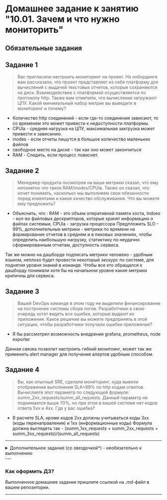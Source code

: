 # Домашнее задание к занятию "10.01. Зачем и что нужно мониторить"

## Обязательные задания

## Задание 1
>Вас пригласили настроить мониторинг на проект. На онбординге вам рассказали, что проект представляет из себя платформу для вычислений с выдачей текстовых отчетов, которые сохраняются на диск. Взаимодействие с платформой осуществляется по протоколу http. Также вам отметили, что вычисления загружают ЦПУ. Какой минимальный набор метрик вы выведите в мониторинг и почему?

- Количество http соединений - если где-то соединения зависают, то со временем это может привести к недоступности платформы.
- CPUla - средняя нагрузка на ЦПУ, максимальная закгрузка может привести к зависанию.
- inodes - если отчеты пишутся в большое количество маленьких файлов
- свободное место на диске - так как оно может закончиться
- RAM - Следить, если процесс повиснет.


## Задание 2
>Менеджер продукта посмотрев на ваши метрики сказал, что ему непонятно что такое RAM/inodes/CPUla. Также он сказал, что хочет понимать, насколько мы выполняем свои обязанности перед клиентами и какое качество обслуживания. Что вы можете ему предложить?

- Объяснить, что : RAM - это объем оперативной памяти хоста, indoes - кол-во файловых дескрипторов, которые хранят информацию о файлах системыи, CPUla - загрузка процессора
Предлложить SLO - 99%, дополнительные метрики - метрики по времени на формирование отчетов в среднем и в пиковых значениях, чтобы определить наибольшую нагрузку, статиктику по неудачно сформированным отчетам, доступность сервиса.

Так же можно на дашборде подписать метрики человеко - удобным языком, неплохо будет провести некоторый экскурс по системе, для поднятия уровня знаний в команде. Чтобы все кто обращался к дашборду понимали хотя бы на начальном уровне какие метрики критичны для сервиса.


## Задание 3
>Вашей DevOps команде в этом году не выделили финансирование на построение системы сбора логов. Разработчики в свою очередь хотят видеть все ошибки, которые выдают их приложения. Какое решение вы можете предпринять в этой ситуации, чтобы разработчики получали ошибки приложения?

- Я бы рассмотрел возможность внедрения grafana, prometheus, node exporter

Данная связка позволит настроить гибкий монитоинг, может так же применить alert manager для получения алертов удобным способом.

## Задание 4
>Вы, как опытный SRE, сделали мониторинг, куда вывели отображения выполнения SLA=99% по http кодам ответов. Вычисляете этот параметр по следующей формуле: summ_2xx_requests/summ_all_requests. Данный параметр не поднимается выше 70%, но при этом в вашей системе нет кодов ответа 5xx и 4xx. Где у вас ошибка?

- В расчете SLA, кроме кодов 2xx должны учитываться коды 3xx (коды перенаправления) и 1xx (информационные коды)
Формула должна выглядеть так - (summ_1xx_requests + summ_2xx_requests + summ_3xx_requests)/(summ_all_requests)

---

<details>

  <summary>Дополнительное задание (со звездочкой*) - необязательно к выполнению</summary>

Вы устроились на работу в стартап. На данный момент у вас нет возможности развернуть полноценную систему 
мониторинга, и вы решили самостоятельно написать простой python3-скрипт для сбора основных метрик сервера. Вы, как 
опытный системный-администратор, знаете, что системная информация сервера лежит в директории `/proc`. 
Также, вы знаете, что в системе Linux есть  планировщик задач cron, который может запускать задачи по расписанию.

Суммировав все, вы спроектировали приложение, которое:
- является python3 скриптом
- собирает метрики из папки `/proc`
- складывает метрики в файл 'YY-MM-DD-awesome-monitoring.log' в директорию /var/log 
(YY - год, MM - месяц, DD - день)
- каждый сбор метрик складывается в виде json-строки, в виде:
  + timestamp (временная метка, int, unixtimestamp)
  + metric_1 (метрика 1)
  + metric_2 (метрика 2)
  
     ...
     
  + metric_N (метрика N)
  
- сбор метрик происходит каждую 1 минуту по cron-расписанию

Для успешного выполнения задания нужно привести:

а) работающий код python3-скрипта,

б) конфигурацию cron-расписания,

в) пример верно сформированного 'YY-MM-DD-awesome-monitoring.log', имеющий не менее 5 записей,

P.S.: количество собираемых метрик должно быть не менее 4-х.
P.P.S.: по желанию можно себя не ограничивать только сбором метрик из `/proc`.

</details>
---

### Как оформить ДЗ?

Выполненное домашнее задание пришлите ссылкой на .md-файл в вашем репозитории.

---
